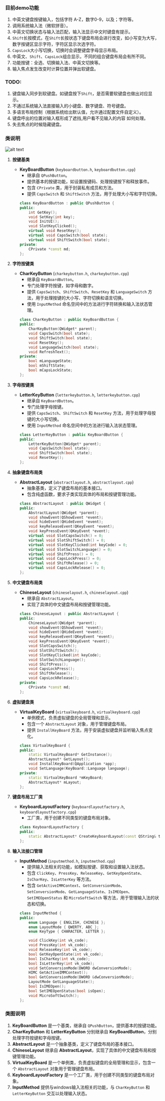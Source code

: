 
### 目前demo功能

1.	中英文键盘按键输入，包括字符 A-Z，数字0-9，以及；字符等。
2.	调用系统输入法（微软拼音）。
3.	中英文切换状态与输入法匹配，输入法显示中文时键盘有提示。
4.	`Shift`长按模式，在`Shift`长按状态下键盘布局会进行改变，如小写变为大写，数字按键区显示字符，字符区显示次选字符。
5.	`CapsLock`大小写切换，切换时会调整键盘字母显示布局。
6.	中英文、`Shift`、`CapsLock`组合显示，不同的组合键盘布局会有所不同。
7.	功能按键：全选、切换输入法、中英文切换等。
8.	输入焦点发生改变时计算位置并弹出软键盘。

### TODO:

1.	键盘输入同步到软键盘。如键盘按下`Shift`，是否需要软键盘也做出对应显示。
2.	不通过系统输入法直接输入的小键盘、数字键盘、符号键盘。
3.  多语言布局控制（根据系统给出默认值，允许通过配置文件自定义）。
4.  键盘呼出的位置对输入框形成了遮挡,用户看不见输入的内容 如何处理。
5.  失去焦点的时候隐藏键盘。



### 类说明

![alt text](document/类图.png)


1. **按键基类**
   - **KeyBoardButton** (`keyboardbutton.h`, `keyboardbutton.cpp`)
     - 继承自 `QPushButton`。
     - 提供基本的按键功能，如设置按键码、处理按键按下和释放事件。
     - 包含 `CPrivate` 类，用于封装私有成员和方法。
     - 提供 `CapsSwitch` 和 `ShiftSwitch` 方法，用于处理大小写和字符切换。
     ```cpp
     class KeyBoardButton : public QPushButton {
     public:
         int GetKey();
         void SetKey(int key);
         void InitUI();
         void SlotKeyClicked();
         virtual void ResetKey();
         virtual void CapsSwitch(bool state);
         virtual void ShiftSwitch(bool state);
     private:
         CPrivate *const md;
     };
     ```

2. **字符按键类**
   - **CharKeyButton** (`charkeybutton.h`, `charkeybutton.cpp`)
     - 继承自 `KeyBoardButton`。
     - 专门处理字符按键，如字母和数字。
     - 提供 `CapsSwitch`、`ShiftSwitch`、`ResetKey` 和 `LanguageSwitch` 方法，用于处理按键的大小写、字符切换和语言切换。
     - 使用 `InputMethod` 命名空间中的方法进行字符转换和输入法状态管理。
     ```cpp
     class CharKeyButton : public KeyBoardButton {
     public:
         CharKeyButton(QWidget* parent);
         void CapsSwitch(bool state);
         void ShiftSwitch(bool state);
         void ResetKey();
         void LanguageSwitch(bool state);
         void RefreshText();
     private:
         bool mLanguageState;
         bool mShiftState;
         bool mCapsLockState;
     };
     ```

3. **字母按键类**
   - **LetterKeyButton** (`letterkeybutton.h`, `letterkeybutton.cpp`)
     - 继承自 `KeyBoardButton`。
     - 专门处理字母按键。
     - 提供 `CapsSwitch`、`ShiftSwitch` 和 `ResetKey` 方法，用于处理字母按键的大小写切换。
     - 使用 `InputMethod` 命名空间中的方法进行输入法状态管理。
     ```cpp
     class LetterKeyButton : public KeyBoardButton {
     public:
         LetterKeyButton(QWidget* parent);
         void CapsSwitch(bool state);
         void ShiftSwitch(bool state);
         void ResetKey();
     };
     ```

4. **抽象键盘布局类**
   - **AbstractLayout** (`abstractlayout.h`, `abstractlayout.cpp`)
     - 抽象基类，定义了键盘布局的基本接口。
     - 包含纯虚函数，要求子类实现具体的布局和按键管理功能。
     ```cpp
     class AbstractLayout : public QWidget {
     public:
         AbstractLayout(QWidget *parent);
         void showEvent(QShowEvent *event);
         void hideEvent(QHideEvent *event);
         void keyReleaseEvent(QKeyEvent *event);
         void keyPressEvent(QKeyEvent *event);
         virtual void SlotCapsSwitch() = 0;
         virtual void SlotShiftSwitch() = 0;
         virtual void SlotKeyClicked(int keyCode) = 0;
         virtual void SlotSwitchLanguage() = 0;
         virtual void ShiftPress() = 0;
         virtual void CapsLockPress() = 0;
         virtual void ShiftRelease() = 0;
         virtual void CapsLockRelease() = 0;
     };
     ```

5. **中文键盘布局类**
   - **ChineseLayout** (`chineselayout.h`, `chineselayout.cpp`)
     - 继承自 `AbstractLayout`。
     - 实现了具体的中文键盘布局和按键管理功能。
     ```cpp
     class ChineseLayout : public AbstractLayout {
     public:
         ChineseLayout(QWidget *parent);
         void showEvent(QShowEvent *event);
         void hideEvent(QHideEvent *event);
         void keyReleaseEvent(QKeyEvent *event);
         void keyPressEvent(QKeyEvent *event);
         void SlotCapsSwitch();
         void SlotShiftSwitch();
         void SlotKeyClicked(int keyCode);
         void SlotSwitchLanguage();
         void ShiftPress();
         void CapsLockPress();
         void ShiftRelease();
         void CapsLockRelease();
     private:
         CPrivate *const md;
     };
     ```

6. **虚拟键盘类**
   - **VirtualKeyBoard** (`virtualkeyboard.h`, `virtualkeyboard.cpp`)
     - 单例模式，负责虚拟键盘的全局管理和显示。
     - 包含一个 `AbstractLayout` 对象，用于管理键盘布局。
     - 提供 `InstallKeyBoard` 方法，用于安装虚拟键盘并监听输入焦点变化。
     ```cpp
     class VirtualKeyBoard {
     public:
         static VirtualKeyBoard* GetInstance();
         AbstractLayout* GetLayout();
         void InstallKeyBoard(QApplication *app);
         void SetLanguage(KeyBoard::Language language);
     private:
         static VirtualKeyBoard *mKeyBoard;
         AbstractLayout* mLayout;
     };
     ```

7. **键盘布局工厂类**
   - **KeyboardLayoutFactory** (`keyboardlayoutfactory.h`, `keyboardlayoutfactory.cpp`)
     - 工厂类，用于创建不同类型的键盘布局对象。
     ```cpp
     class KeyboardLayoutFactory {
     public:
         static AbstractLayout* CreateKeyboardLayout(const QString& type, QWidget* parent = nullptr);
     };
     ```

8. **输入法接口管理**
   - **InputMethod** (`inputmethod.h`, `inputmethod.cpp`)
     - 提供输入法相关的功能，如模拟按键、获取和设置输入法状态。
     - 包含 `ClickKey`、`PressKey`、`ReleaseKey`、`GetKeyOpenState`、`IsCharKey`、`IsLetterKey` 等方法。
     - 包含 `GetActiveIMMContext`、`GetConversionMode`、`SetConversionMode`、`GetLanguageState`、`IsIMEOpen`、`SetIMEOpenStatus` 和 `MicroSoftSwitch` 等方法，用于管理输入法的状态和切换。
     ```cpp
     class InputMethod {
     public:
         enum Language { ENGLISH, CHINESE };
         enum LayoutMode { QWERTY, ABC };
         enum KeyType { CHARACTER, LETTER };

         void ClickKey(int vk_code);
         void PressKey(int vk_code);
         void ReleaseKey(int vk_code);
         bool GetKeyOpenState(int vk_code);
         bool IsCharKey(int vk_code);
         bool IsLetterKey(int vk_code);
         void SetConversionMode(DWORD dwConversionMode);
         HIMC GetActiveIMMContext();
         bool GetConversionMode(DWORD &dwConversionMode);
         LayoutMode GetLanguageState();
         bool IsIMEOpen();
         bool SetIMEOpenStatus(bool isOpen);
         void MicroSoftSwitch();
     };
     ```



### 类图说明

1. **KeyBoardButton** 是一个基类，继承自 `QPushButton`，提供基本的按键功能。
2. **CharKeyButton** 和 **LetterKeyButton** 分别继承自 **KeyBoardButton**，分别处理字符按键和字母按键。
3. **AbstractLayout** 是一个抽象基类，定义了键盘布局的基本接口。
4. **ChineseLayout** 继承自 **AbstractLayout**，实现了具体的中文键盘布局和按键管理功能。
5. **VirtualKeyBoard** 是一个单例类，负责虚拟键盘的全局管理和显示，包含一个 `AbstractLayout` 对象用于管理键盘布局。
6. **KeyboardLayoutFactory** 是一个工厂类，用于创建不同类型的键盘布局对象。
7. **InputMethod** 提供与windows输入法相关的功能，与 `CharKeyButton` 和 `LetterKeyButton` 交互以处理输入状态。
